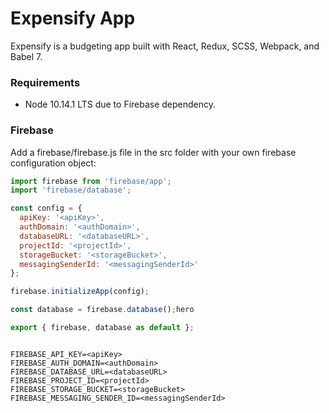 # Expensify App

Expensify is a budgeting app built with React, Redux, SCSS, Webpack, and Babel 7.

### Requirements

- Node 10.14.1 LTS due to Firebase dependency.

### Firebase

Add a firebase/firebase.js file in the src folder with your own firebase configuration object:

```firebase.js
import firebase from 'firebase/app';
import 'firebase/database';

const config = {
  apiKey: '<apiKey>',
  authDomain: '<authDomain>',
  databaseURL: '<databaseURL>',
  projectId: '<projectId>',
  storageBucket: '<storageBucket>',
  messagingSenderId: '<messagingSenderId>'
};

firebase.initializeApp(config);

const database = firebase.database();hero

export { firebase, database as default };
```

``` .env.development / .env.test

FIREBASE_API_KEY=<apiKey>
FIREBASE_AUTH_DOMAIN=<authDomain>
FIREBASE_DATABASE_URL=<databaseURL>
FIREBASE_PROJECT_ID=<projectId>
FIREBASE_STORAGE_BUCKET=<storageBucket>
FIREBASE_MESSAGING_SENDER_ID=<messagingSenderId>

```
